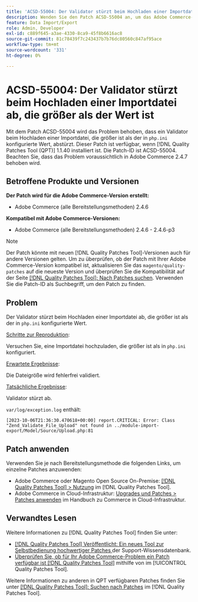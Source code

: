 ```yaml
---
title: 'ACSD-55004: Der Validator stürzt beim Hochladen einer Importdatei ab, die größer als der Wert ist'
description: Wenden Sie den Patch ACSD-55004 an, um das Adobe Commerce-Problem zu beheben, bei dem ein Validator beim Hochladen einer Importdatei, die größer ist als der in „php.ini“ konfigurierte Wert, abstürzt.
feature: Data Import/Export
role: Admin, Developer
exl-id: c889f645-a3ae-4330-8ca9-45f8b6616ac8
source-git-commit: 81c78439f7c243437b7b76dc80560c847af95ace
workflow-type: tm+mt
source-wordcount: '331'
ht-degree: 0%

---
```


# ACSD-55004: Der Validator stürzt beim Hochladen einer Importdatei ab, die größer als der Wert ist

Mit dem Patch ACSD-55004 wird das Problem behoben, dass ein Validator beim Hochladen einer Importdatei, die größer ist als der in `php.ini` konfigurierte Wert, abstürzt. Dieser Patch ist verfügbar, wenn [!DNL Quality Patches Tool (QPT)] 1.1.40 installiert ist. Die Patch-ID ist ACSD-55004. Beachten Sie, dass das Problem voraussichtlich in Adobe Commerce 2.4.7 behoben wird.

## Betroffene Produkte und Versionen

**Der Patch wird für die Adobe Commerce-Version erstellt:**

* Adobe Commerce (alle Bereitstellungsmethoden) 2.4.6

**Kompatibel mit Adobe Commerce-Versionen:**

* Adobe Commerce (alle Bereitstellungsmethoden) 2.4.6 - 2.4.6-p3

>[!NOTE]
>
>Der Patch könnte mit neuen [!DNL Quality Patches Tool]-Versionen auch für andere Versionen gelten. Um zu überprüfen, ob der Patch mit Ihrer Adobe Commerce-Version kompatibel ist, aktualisieren Sie das `magento/quality-patches` auf die neueste Version und überprüfen Sie die Kompatibilität auf der Seite [[!DNL Quality Patches Tool]: Nach Patches suchen](https://experienceleague.adobe.com/tools/commerce-quality-patches/index.html?lang=de). Verwenden Sie die Patch-ID als Suchbegriff, um den Patch zu finden.

## Problem

Der Validator stürzt beim Hochladen einer Importdatei ab, die größer ist als der in `php.ini` konfigurierte Wert.

<u>Schritte zur Reproduktion</u>:

Versuchen Sie, eine Importdatei hochzuladen, die größer ist als in `php.ini` konfiguriert.

<u>Erwartete Ergebnisse</u>:

Die Dateigröße wird fehlerfrei validiert.

<u>Tatsächliche Ergebnisse</u>:

Validator stürzt ab.

`var/log/exception.log` enthält:

```
[2023-10-06T21:36:30.470618+00:00] report.CRITICAL: Error: Class "Zend_Validate_File_Upload" not found in ../module-import-export/Model/Source/Upload.php:81
```

## Patch anwenden

Verwenden Sie je nach Bereitstellungsmethode die folgenden Links, um einzelne Patches anzuwenden:

* Adobe Commerce oder Magento Open Source On-Premise: [[!DNL Quality Patches Tool] > Nutzung](/help/tools/quality-patches-tool/usage.md) im [!DNL Quality Patches Tool].
* Adobe Commerce in Cloud-Infrastruktur: [Upgrades und Patches > Patches anwenden](https://experienceleague.adobe.com/docs/commerce-cloud-service/user-guide/develop/upgrade/apply-patches.html?lang=de) im Handbuch zu Commerce in Cloud-Infrastruktur.

## Verwandtes Lesen

Weitere Informationen zu [!DNL Quality Patches Tool] finden Sie unter:

* [[!DNL Quality Patches Tool] Veröffentlicht: Ein neues Tool zur Selbstbedienung hochwertiger Patches ](https://experienceleague.adobe.com/de/docs/commerce-knowledge-base/kb/announcements/commerce-announcements/magento-quality-patches-released-new-tool-to-self-serve-quality-patches) der Support-Wissensdatenbank.
* [Überprüfen Sie, ob für Ihr Adobe Commerce-Problem ein Patch verfügbar ist [!DNL Quality Patches Tool]](/help/tools/quality-patches-tool/patches-available-in-qpt/check-patch-for-magento-issue-with-magento-quality-patches.md) mithilfe von im [!UICONTROL Quality Patches Tool].


Weitere Informationen zu anderen in QPT verfügbaren Patches finden Sie unter [[!DNL Quality Patches Tool]: Suchen nach Patches](https://experienceleague.adobe.com/tools/commerce-quality-patches/index.html?lang=de) im [!DNL Quality Patches Tool].
